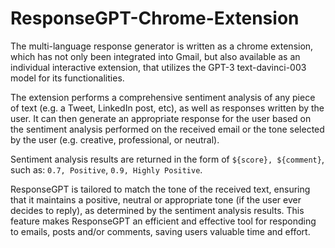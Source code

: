 # ResponseGPT-Chrome-Extension

The multi-language response generator is written as a chrome extension, which has not only been integrated into Gmail, but also available as an individual interactive extension, that utilizes the GPT-3 text-davinci-003 model for its functionalities.

The extension performs a comprehensive sentiment analysis of any piece of text (e.g. a Tweet, LinkedIn post, etc), as well as responses written by the user. It can then generate an appropriate response for the user based on the sentiment analysis performed on the received email or the tone selected by the user (e.g. creative, professional, or neutral).

Sentiment analysis results are returned in the form of `${score}, ${comment}`, such as: `0.7, Positive`, `0.9, Highly Positive`.

ResponseGPT is tailored to match the tone of the received text, ensuring that it maintains a positive, neutral or appropriate tone (if the user ever decides to reply), as determined by the sentiment analysis results. This feature makes ResponseGPT an efficient and effective tool for responding to emails, posts and/or comments, saving users valuable time and effort.
